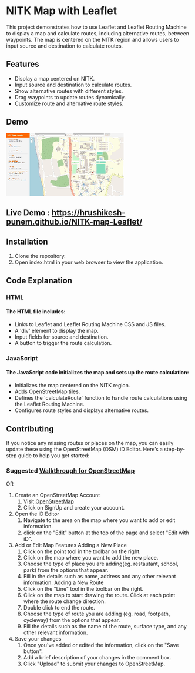 # NITK Map with Leaflet
This project demonstrates how to use Leaflet and Leaflet Routing Machine to display a map and calculate routes, including alternative routes, between waypoints. The map is centered on the NITK region and allows users to input source and destination to calculate routes.
## Features
- Display a map centered on NITK.
- Input source and destination to calculate routes.
- Show alternative routes with different styles.
- Drag waypoints to update routes dynamically.
- Customize route and alternative route styles.
## Demo
![Application GIF](https://github.com/Hrushikesh-Punem/NITK-map-Leaflet/blob/main/assets/Application%20GIF.gif)
## Live Demo : https://hrushikesh-punem.github.io/NITK-map-Leaflet/
## Installation
1. Clone the repository.
2. Open index.html in your web browser to view the application.
## Code Explanation
### HTML
#### The HTML file includes:
- Links to Leaflet and Leaflet Routing Machine CSS and JS files.
- A 'div' element to display the map.
- Input fields for source and destination.
- A button to trigger the route calculation.
### JavaScript
#### The JavaScript code initializes the map and sets up the route calculation:
- Initializes the map centered on the NITK region.
- Adds OpenStreetMap tiles.
- Defines the 'calculateRoute' function to handle route calculations using the Leaflet Routing Machine.
- Configures route styles and displays alternative routes.
## Contributing
If you notice any missing routes or places on the map, you can easily update these using the OpenStreetMap (OSM) iD Editor. Here’s a step-by-step guide to help you get started:
### Suggested [Walkthrough for OpenStreetMap](https://www.openstreetmap.org/edit?editor=id#map=17/13.01082/74.79428) 
OR
1. Create an OpenStreetMap Account
     1. Visit [OpenStreetMap](https://www.openstreetmap.org/)
     2. Click on SignUp and create your account.
2. Open the iD Editor
     1. Navigate to the area on the map where you want to add or edit information.
     2. click on the "Edit" button at the top of the page and select "Edit with iD".
4. Add or Edit Map Features
     Adding a New Place
     1. Click on the point tool in the toolbar on the right.
     2. Click on the map where you want to add the new place.
     3. Choose the type of place you are adding(eg. restautant, school, park) from the options that appear.
     4. Fill in the details such as name, address and any other relevant information.
    Adding a New Route
     1. Click on the "Line" tool in the toolbar on the right.
     2. Click on the map to start drawing the route. Click at each point where the route change direction.
     3. Double click to end the route.
     4. Choose the type of route you are adding (eg. road, footpath, cycleway) from the options that appear.
     5. Fill the details such as the name of the route, surface type, and any other relevant information.
6. Save your changes
   1. Once you've added or edited the information, click on the "Save button".
   2. Add a brief description of your changes in the comment box.
   3. Click "Upload" to submit your changes to OpenStreetMap.

